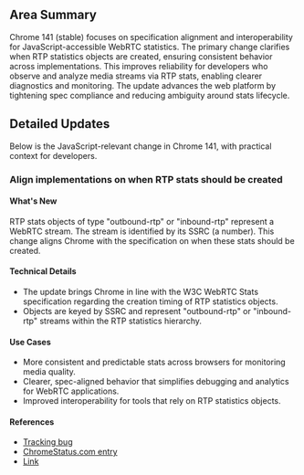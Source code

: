 ## Area Summary

Chrome 141 (stable) focuses on specification alignment and interoperability for JavaScript-accessible WebRTC statistics. The primary change clarifies when RTP statistics objects are created, ensuring consistent behavior across implementations. This improves reliability for developers who observe and analyze media streams via RTP stats, enabling clearer diagnostics and monitoring. The update advances the web platform by tightening spec compliance and reducing ambiguity around stats lifecycle.

## Detailed Updates

Below is the JavaScript-relevant change in Chrome 141, with practical context for developers.

### Align implementations on when RTP stats should be created

#### What's New
RTP stats objects of type "outbound-rtp" or "inbound-rtp" represent a WebRTC stream. The stream is identified by its SSRC (a number). This change aligns Chrome with the specification on when these stats should be created.

#### Technical Details
- The update brings Chrome in line with the W3C WebRTC Stats specification regarding the creation timing of RTP statistics objects.
- Objects are keyed by SSRC and represent "outbound-rtp" or "inbound-rtp" streams within the RTP statistics hierarchy.

#### Use Cases
- More consistent and predictable stats across browsers for monitoring media quality.
- Clearer, spec-aligned behavior that simplifies debugging and analytics for WebRTC applications.
- Improved interoperability for tools that rely on RTP statistics objects.

#### References
- [Tracking bug](https://issues.chromium.org/issues/406585888)
- [ChromeStatus.com entry](https://chromestatus.com/feature/4580748730040320)
- [Link](https://w3c.github.io/webrtc-stats/#the-rtp-statistics-hierarchy)
